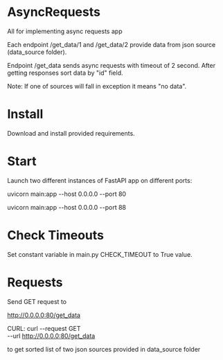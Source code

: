 # AsyncRequests
All for implementing async requests app

Each endpoint /get_data/1 and /get_data/2 provide data from json source (data_source folder).

Endpoint /get_data sends async requests with timeout of 2 second.
After getting responses sort data by "id" field.

Note:
If one of sources will fall in exception it means "no data".

# Install
Download and install provided requirements.

# Start
Launch two different instances of FastAPI app on different ports:

uvicorn main:app --host 0.0.0.0 --port 80

uvicorn main:app --host 0.0.0.0 --port 88

# Check Timeouts
Set constant variable in main.py CHECK_TIMEOUT to True value.

# Requests
Send GET request to

http://0.0.0.0:80/get_data

CURL:
curl --request GET \
  --url http://0.0.0.0:80/get_data

to get sorted list of two json sources provided in data_source folder

